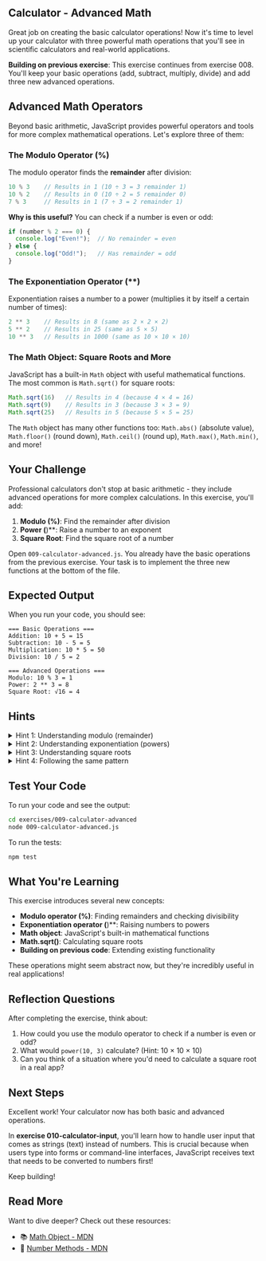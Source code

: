 ## Calculator - Advanced Math

Great job on creating the basic calculator operations! Now it's time to level up your calculator with three powerful math operations that you'll see in scientific calculators and real-world applications.

**Building on previous exercise**: This exercise continues from exercise 008. You'll keep your basic operations (add, subtract, multiply, divide) and add three new advanced operations.

## Advanced Math Operators

Beyond basic arithmetic, JavaScript provides powerful operators and tools for more complex mathematical operations. Let's explore three of them:

### The Modulo Operator (%)

The modulo operator finds the **remainder** after division:

```javascript
10 % 3    // Results in 1 (10 ÷ 3 = 3 remainder 1)
10 % 2    // Results in 0 (10 ÷ 2 = 5 remainder 0)
7 % 3     // Results in 1 (7 ÷ 3 = 2 remainder 1)
```

**Why is this useful?** You can check if a number is even or odd:
```javascript
if (number % 2 === 0) {
  console.log("Even!");  // No remainder = even
} else {
  console.log("Odd!");   // Has remainder = odd
}
```

### The Exponentiation Operator (**)

Exponentiation raises a number to a power (multiplies it by itself a certain number of times):

```javascript
2 ** 3    // Results in 8 (same as 2 × 2 × 2)
5 ** 2    // Results in 25 (same as 5 × 5)
10 ** 3   // Results in 1000 (same as 10 × 10 × 10)
```

### The Math Object: Square Roots and More

JavaScript has a built-in `Math` object with useful mathematical functions. The most common is `Math.sqrt()` for square roots:

```javascript
Math.sqrt(16)   // Results in 4 (because 4 × 4 = 16)
Math.sqrt(9)    // Results in 3 (because 3 × 3 = 9)
Math.sqrt(25)   // Results in 5 (because 5 × 5 = 25)
```

The `Math` object has many other functions too: `Math.abs()` (absolute value), `Math.floor()` (round down), `Math.ceil()` (round up), `Math.max()`, `Math.min()`, and more!

## Your Challenge

Professional calculators don't stop at basic arithmetic - they include advanced operations for more complex calculations. In this exercise, you'll add:

1. **Modulo (%)**: Find the remainder after division
2. **Power (**)**: Raise a number to an exponent
3. **Square Root**: Find the square root of a number

Open `009-calculator-advanced.js`. You already have the basic operations from the previous exercise. Your task is to implement the three new functions at the bottom of the file.

## Expected Output

When you run your code, you should see:
```
=== Basic Operations ===
Addition: 10 + 5 = 15
Subtraction: 10 - 5 = 5
Multiplication: 10 * 5 = 50
Division: 10 / 5 = 2

=== Advanced Operations ===
Modulo: 10 % 3 = 1
Power: 2 ** 3 = 8
Square Root: √16 = 4
```

## Hints

<details>
<summary>Hint 1: Understanding modulo (remainder)</summary>

The modulo operation finds what's left over after division. Think about:
- When you divide 10 by 3, you can fit three 3's into 10, but what's left over?
- How would you express "the remainder after division"?
- What's a practical use for knowing remainders? (Think about even/odd numbers, or cycles)

In everyday life, remainders tell us about patterns and divisibility.
</details>

<details>
<summary>Hint 2: Understanding exponentiation (powers)</summary>

Raising a number to a power is like multiplying it by itself multiple times. Think about:
- What does "2 to the power of 3" mean? (2 × 2 × 2)
- How is this different from regular multiplication?
- What mathematical notation represents this in math class?

Programming languages need a way to express exponentiation just like calculators do.
</details>

<details>
<summary>Hint 3: Understanding square roots</summary>

A square root asks: "what number multiplied by itself gives me this value?" Think about:
- If 4 × 4 equals 16, what operation reverses this to get back to 4?
- Does JavaScript have built-in mathematical functions beyond basic operators?
- Where might these functions be located or organized?

Many languages provide a collection of mathematical utilities for complex operations.
</details>

<details>
<summary>Hint 4: Following the same pattern</summary>

These three functions follow the same pattern as your basic operations:
- Accept input value(s)
- Apply a mathematical operation
- Return the result

The difference is you're using more advanced mathematical concepts. Try researching or experimenting to discover how JavaScript expresses these operations.
</details>

## Test Your Code

To run your code and see the output:
```bash
cd exercises/009-calculator-advanced
node 009-calculator-advanced.js
```

To run the tests:
```bash
npm test
```

## What You're Learning

This exercise introduces several new concepts:

- **Modulo operator (%)**: Finding remainders and checking divisibility
- **Exponentiation operator (**)**: Raising numbers to powers
- **Math object**: JavaScript's built-in mathematical functions
- **Math.sqrt()**: Calculating square roots
- **Building on previous code**: Extending existing functionality

These operations might seem abstract now, but they're incredibly useful in real applications!

## Reflection Questions

After completing the exercise, think about:
1. How could you use the modulo operator to check if a number is even or odd?
2. What would `power(10, 3)` calculate? (Hint: 10 × 10 × 10)
3. Can you think of a situation where you'd need to calculate a square root in a real app?

## Next Steps

Excellent work! Your calculator now has both basic and advanced operations.

In **exercise 010-calculator-input**, you'll learn how to handle user input that comes as strings (text) instead of numbers. This is crucial because when users type into forms or command-line interfaces, JavaScript receives text that needs to be converted to numbers first!

Keep building!

## Read More

Want to dive deeper? Check out these resources:

- 📚 [Math Object - MDN](https://developer.mozilla.org/en-US/docs/Web/JavaScript/Reference/Global_Objects/Math)
- 📖 [Number Methods - MDN](https://developer.mozilla.org/en-US/docs/Web/JavaScript/Reference/Global_Objects/Number)

